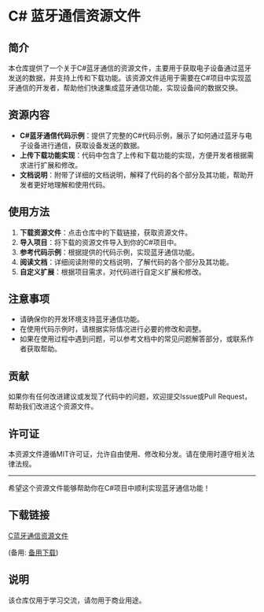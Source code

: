 # C# 蓝牙通信资源文件

## 简介

本仓库提供了一个关于C#蓝牙通信的资源文件，主要用于获取电子设备通过蓝牙发送的数据，并支持上传和下载功能。该资源文件适用于需要在C#项目中实现蓝牙通信的开发者，帮助他们快速集成蓝牙通信功能，实现设备间的数据交换。

## 资源内容

- **C#蓝牙通信代码示例**：提供了完整的C#代码示例，展示了如何通过蓝牙与电子设备进行通信，获取设备发送的数据。
- **上传下载功能实现**：代码中包含了上传和下载功能的实现，方便开发者根据需求进行扩展和修改。
- **文档说明**：附带了详细的文档说明，解释了代码的各个部分及其功能，帮助开发者更好地理解和使用代码。

## 使用方法

1. **下载资源文件**：点击仓库中的下载链接，获取资源文件。
2. **导入项目**：将下载的资源文件导入到你的C#项目中。
3. **参考代码示例**：根据提供的代码示例，实现蓝牙通信功能。
4. **阅读文档**：详细阅读附带的文档说明，了解代码的各个部分及其功能。
5. **自定义扩展**：根据项目需求，对代码进行自定义扩展和修改。

## 注意事项

- 请确保你的开发环境支持蓝牙通信功能。
- 在使用代码示例时，请根据实际情况进行必要的修改和调整。
- 如果在使用过程中遇到问题，可以参考文档中的常见问题解答部分，或联系作者获取帮助。

## 贡献

如果你有任何改进建议或发现了代码中的问题，欢迎提交Issue或Pull Request，帮助我们改进这个资源文件。

## 许可证

本资源文件遵循MIT许可证，允许自由使用、修改和分发。请在使用时遵守相关法律法规。

---

希望这个资源文件能够帮助你在C#项目中顺利实现蓝牙通信功能！

## 下载链接
[C蓝牙通信资源文件](https://pan.quark.cn/s/92fd0e036f5d) 

(备用: [备用下载](https://pan.baidu.com/s/1ZkV9O6TNLQAtHyIBBYDLFg?pwd=1234))

## 说明

该仓库仅用于学习交流，请勿用于商业用途。
